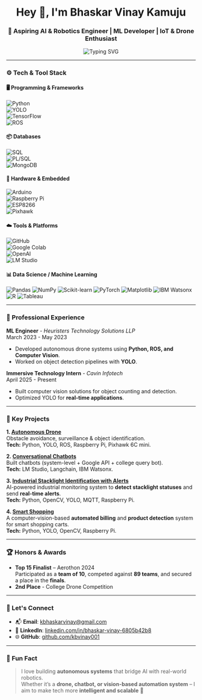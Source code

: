 <h1 align="center">Hey 👋, I'm Bhaskar Vinay Kamuju</h1>
<h3 align="center">🤖 Aspiring AI & Robotics Engineer | ML Developer | IoT & Drone Enthusiast</h3>

<div align="center">
  <img src="https://readme-typing-svg.herokuapp.com?font=Fira+Code&pause=1000&center=true&width=550&lines=Building+Autonomous+Drones+%26+Robots;Passionate+About+AI+%26+Industrial+Automation;Exploring+IoT+and+Intelligent+Systems;Always+Learning+and+Innovating+🚀" alt="Typing SVG" />
</div>

---

### ⚙️ Tech & Tool Stack

#### 🖥️ Programming & Frameworks  
![Python](https://img.shields.io/badge/Python-%233776AB.svg?&style=flat&logo=python&logoColor=white)  
![YOLO](https://img.shields.io/badge/YOLO-00FFFF.svg?&style=flat&logo=yolo&logoColor=black)  
![TensorFlow](https://img.shields.io/badge/TensorFlow-%23FF6F00.svg?&style=flat&logo=tensorflow&logoColor=white)  
![ROS](https://img.shields.io/badge/ROS-%230A0A0A.svg?&style=flat&logo=ros&logoColor=white)  

#### 📦 Databases  
![SQL](https://img.shields.io/badge/SQL-%2300758F.svg?&style=flat&logo=sqlite&logoColor=white)  
![PL/SQL](https://img.shields.io/badge/PL%2FSQL-F80000.svg?&style=flat&logo=oracle&logoColor=white)  
![MongoDB](https://img.shields.io/badge/MongoDB-%2347A248.svg?&style=flat&logo=mongodb&logoColor=white)  

#### 🔩 Hardware & Embedded  
![Arduino](https://img.shields.io/badge/Arduino-%2300979D.svg?&style=flat&logo=arduino&logoColor=white)  
![Raspberry Pi](https://img.shields.io/badge/Raspberry%20Pi-A22846?style=flat&logo=raspberry-pi&logoColor=white)  
![ESP8266](https://img.shields.io/badge/ESP8266-000000?style=flat&logo=espressif&logoColor=white)  
![Pixhawk](https://img.shields.io/badge/Pixhawk-%23E06F1F.svg?&style=flat&logo=drone&logoColor=white)  

#### ☁️ Tools & Platforms  
![GitHub](https://img.shields.io/badge/GitHub-%23181717.svg?&style=flat&logo=github&logoColor=white)  
![Google Colab](https://img.shields.io/badge/Google%20Colab-%23F9AB00.svg?&style=flat&logo=googlecolab&logoColor=black)  
![OpenAI](https://img.shields.io/badge/OpenAI-412991.svg?&style=flat&logo=openai&logoColor=white)  
![LM Studio](https://img.shields.io/badge/LM%20Studio-4D4DFF.svg?&style=flat)  

#### 📊 Data Science / Machine Learning  
![Pandas](https://img.shields.io/badge/Pandas-%23150458.svg?&style=flat&logo=pandas&logoColor=white)
![NumPy](https://img.shields.io/badge/Numpy-%23013243.svg?&style=flat&logo=numpy&logoColor=white)
![Scikit-learn](https://img.shields.io/badge/Scikit--Learn-%23F7931E.svg?&style=flat&logo=scikit-learn&logoColor=white)
![PyTorch](https://img.shields.io/badge/PyTorch-EE4C2C?style=flat&logo=pytorch&logoColor=white)
![Matplotlib](https://img.shields.io/badge/Matplotlib-003366.svg?&style=flat&logo=plotly&logoColor=white)
![IBM Watsonx](https://img.shields.io/badge/IBM_Watsonx-054ADA.svg?&style=flat&logo=ibm&logoColor=white)
![R](https://img.shields.io/badge/R-%23276DC3.svg?&style=flat&logo=r&logoColor=white)
![Tableau](https://img.shields.io/badge/Tableau-%23E97627.svg?&style=flat&logo=tableau&logoColor=white)

---

### 💼 Professional Experience  

**ML Engineer** - *Heuristers Technology Solutions LLP*  
March 2023 - May 2023  
- Developed autonomous drone systems using **Python, ROS, and Computer Vision**.  
- Worked on object detection pipelines with **YOLO**.  

**Immersive Technology Intern** - *Cavin Infotech*  
April 2025 - Present  
- Built computer vision solutions for object counting and detection.  
- Optimized YOLO for **real-time applications**.  

---

### 🚀 Key Projects  

**1. [Autonomous Drone](#)**  
 Obstacle avoidance, surveillance & object identification.  
**Tech:** Python, YOLO, ROS, Raspberry Pi, Pixhawk 6C mini.  

**2. [Conversational Chatbots](#)**  
 Built chatbots (system-level + Google API + college query bot).  
**Tech:** LM Studio, Langchain, IBM Watsonx.  

**3. [Industrial Stacklight Identification with Alerts](https://github.com/kbvinay001/Industrial-Stacklight-Identification-with-alerts)**  
 AI-powered industrial monitoring system to **detect stacklight statuses** and send **real-time alerts**.  
**Tech:** Python, OpenCV, YOLO, MQTT, Raspberry Pi.  

**4. [Smart Shopping](https://github.com/kbvinay001/Smart-shopping)**  
 A computer-vision-based **automated billing** and **product detection** system for smart shopping carts.  
**Tech:** Python, YOLO, OpenCV, Raspberry Pi.  

---

### 🏆 Honors & Awards  

- **Top 15 Finalist** – Aerothon 2024  
   Participated as a **team of 10**, competed against **89 teams**, and secured a place in the **finals**.  
- **2nd Place** - College Drone Competition  

---


### 🔗 Let's Connect  

- 📬 **Email**: [kbhaskarvinay@gmail.com](mailto:kbhaskarvinay@gmail.com)  
- 💼 **LinkedIn**: [linkedin.com/in/bhaskar-vinay-6805b42b8](http://linkedin.com/in/bhaskar-vinay-6805b42b8)  
- 🌐 **GitHub**: [github.com/kbvinay001](https://github.com/kbvinay001)  

---

### 🤖 Fun Fact  
> I love building **autonomous systems** that bridge AI with real-world robotics.  
> Whether it’s a **drone, chatbot, or vision-based automation system** – I aim to make tech more **intelligent and scalable** 🚀  

